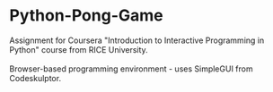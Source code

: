 # Python-Pong-Game
Assignment for Coursera "Introduction to Interactive Programming in Python" course from RICE University.<br>
<br>
Browser-based programming environment - uses SimpleGUI from Codeskulptor.

